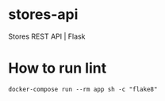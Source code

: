 # stores-api
Stores REST API | Flask

# How to run lint
```
docker-compose run --rm app sh -c "flake8"
```